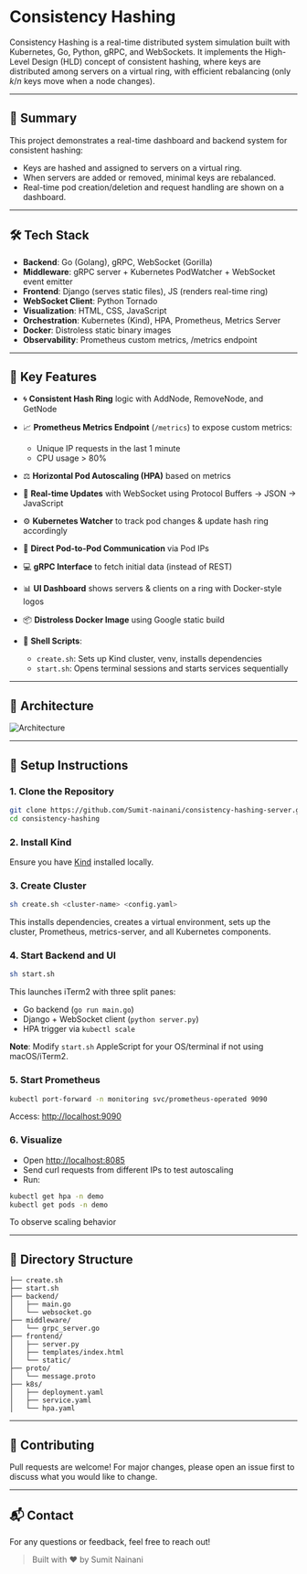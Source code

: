 # Consistency Hashing

Consistency Hashing is a real-time distributed system simulation built with Kubernetes, Go, Python, gRPC, and WebSockets. It implements the High-Level Design (HLD) concept of consistent hashing, where keys are distributed among servers on a virtual ring, with efficient rebalancing (only $k/n$ keys move when a node changes).

---

## 🚀 Summary

This project demonstrates a real-time dashboard and backend system for consistent hashing:

* Keys are hashed and assigned to servers on a virtual ring.
* When servers are added or removed, minimal keys are rebalanced.
* Real-time pod creation/deletion and request handling are shown on a dashboard.

---

## 🛠 Tech Stack

* **Backend**: Go (Golang), gRPC, WebSocket (Gorilla)
* **Middleware**: gRPC server + Kubernetes PodWatcher + WebSocket event emitter
* **Frontend**: Django (serves static files), JS (renders real-time ring)
* **WebSocket Client**: Python Tornado
* **Visualization**: HTML, CSS, JavaScript
* **Orchestration**: Kubernetes (Kind), HPA, Prometheus, Metrics Server
* **Docker**: Distroless static binary images
* **Observability**: Prometheus custom metrics, /metrics endpoint

---

## 🌟 Key Features

* 🌀 **Consistent Hash Ring** logic with AddNode, RemoveNode, and GetNode
* 📈 **Prometheus Metrics Endpoint** (`/metrics`) to expose custom metrics:

  * Unique IP requests in the last 1 minute
  * CPU usage > 80%
* ⚖️ **Horizontal Pod Autoscaling (HPA)** based on metrics
* 🔄 **Real-time Updates** with WebSocket using Protocol Buffers → JSON → JavaScript
* ⚙️ **Kubernetes Watcher** to track pod changes & update hash ring accordingly
* 🎯 **Direct Pod-to-Pod Communication** via Pod IPs
* 💻 **gRPC Interface** to fetch initial data (instead of REST)
* 📊 **UI Dashboard** shows servers & clients on a ring with Docker-style logos
* 📦 **Distroless Docker Image** using Google static build
* 🔧 **Shell Scripts**:

  * `create.sh`: Sets up Kind cluster, venv, installs dependencies
  * `start.sh`: Opens terminal sessions and starts services sequentially

---

## 🧠 Architecture

![Architecture](https://github.com/user-attachments/assets/d649e515-89d9-485d-9eca-a09169ffc589)

---

## 🧪 Setup Instructions

### 1. Clone the Repository

```bash
git clone https://github.com/Sumit-nainani/consistency-hashing-server.git
cd consistency-hashing
```

### 2. Install Kind

Ensure you have [Kind](https://kind.sigs.k8s.io/) installed locally.

### 3. Create Cluster

```bash
sh create.sh <cluster-name> <config.yaml>
```

This installs dependencies, creates a virtual environment, sets up the cluster, Prometheus, metrics-server, and all Kubernetes components.

### 4. Start Backend and UI

```bash
sh start.sh
```

This launches iTerm2 with three split panes:

* Go backend (`go run main.go`)
* Django + WebSocket client (`python server.py`)
* HPA trigger via `kubectl scale`

**Note**: Modify `start.sh` AppleScript for your OS/terminal if not using macOS/iTerm2.

### 5. Start Prometheus

```bash
kubectl port-forward -n monitoring svc/prometheus-operated 9090
```

Access: [http://localhost:9090](http://localhost:9090)

### 6. Visualize

* Open [http://localhost:8085](http://localhost:8085)
* Send curl requests from different IPs to test autoscaling
* Run:

```bash
kubectl get hpa -n demo
kubectl get pods -n demo
```

To observe scaling behavior

---

## 📂 Directory Structure

```
├── create.sh
├── start.sh
├── backend/
│   ├── main.go
│   └── websocket.go
├── middleware/
│   └── grpc_server.go
├── frontend/
│   ├── server.py
│   ├── templates/index.html
│   └── static/
├── proto/
│   └── message.proto
├── k8s/
│   ├── deployment.yaml
│   ├── service.yaml
│   └── hpa.yaml
```

---

## 🤝 Contributing

Pull requests are welcome! For major changes, please open an issue first to discuss what you would like to change.

---

## 📬 Contact

For any questions or feedback, feel free to reach out!

> Built with ❤️ by Sumit Nainani
